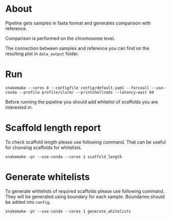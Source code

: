 # About

Pipeline gets samples in fasta format and generates comparison with reference.

Comparison is performed on the chromosome level.

The connection between samples and reference you can find on the resulting plot in `data_output` folder.

# Run

`snakemake --cores 8 --configfile config/default.yaml --forceall --use-conda --profile profile/slurm/ --printshellcmds --latency-wait 60`

Before running the pipeline you should add whitelist of scaffolds you are interested in.

# Scaffold length report

To check scaffold length please use following command. 
That can be useful for choosing scaffolds for whitelists.  

`snakemake -pr --use-conda --cores 1 scaffold_length`

# Generate whitelists

To generate whitelists of required scaffolds please use following command.
They will be generated using boundary for each sample.
Boundaries should be added into `config`.

`snakemake -pr --use-conda --cores 1 generate_whitelists`
